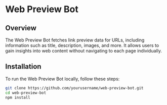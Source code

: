 # Web Preview Bot

## Overview

The Web Preview Bot fetches link preview data for URLs, including information such as title, description, images, and more. It allows users to gain insights into web content without navigating to each page individually.

## Installation

To run the Web Preview Bot locally, follow these steps:

```bash
git clone https://github.com/yourusername/web-preview-bot.git
cd web-preview-bot
npm install
